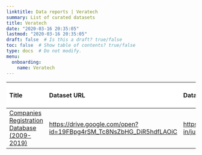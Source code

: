 ```yaml
---
linktitle: Data reports | Veratech
summary: List of curated datasets
title: Veratech
date: "2020-03-16 20:35:05"
lastmod: "2020-03-16 20:35:05"
draft: false  # Is this a draft? true/false
toc: false  # Show table of contents? true/false
type: docs  # Do not modify.
menu:
  onboarding:
    name: Veratech
---
```

<table class="table table-condensed table-responsive" style="margin-left: auto; margin-right: auto;">
 <thead>
  <tr>
   <th style="text-align:left;position: sticky; top:0; background-color: #FFFFFF;"> Title </th>
   <th style="text-align:left;position: sticky; top:0; background-color: #FFFFFF;"> Dataset URL </th>
   <th style="text-align:left;position: sticky; top:0; background-color: #FFFFFF;"> Dataset issue report </th>
   <th style="text-align:left;position: sticky; top:0; background-color: #FFFFFF;"> Data Issue Status </th>
  </tr>
 </thead>
<tbody>
  <tr>
   <td style="text-align:left;"> <a href="Companies-Registration-Database-2009-2019" style="     ">Companies Registration Database (2009-2019)</a> </td>
   <td style="text-align:left;"> <a href="https://drive.google.com/open?id=19FBpg4rSM_Tc8NsZbHG_DiR5hdfLAOiC" style="     ">https://drive.google.com/open?id=19FBpg4rSM_Tc8NsZbHG_DiR5hdfLAOiC</a> </td>
   <td style="text-align:left;"> <a href="https://github.com/justicehub-in/justice-hub-docs/issues/6" style="     ">https://github.com/justicehub-in/justice-hub-docs/issues/6</a> </td>
   <td style="text-align:left;"> Open </td>
  </tr>
</tbody>
</table>
